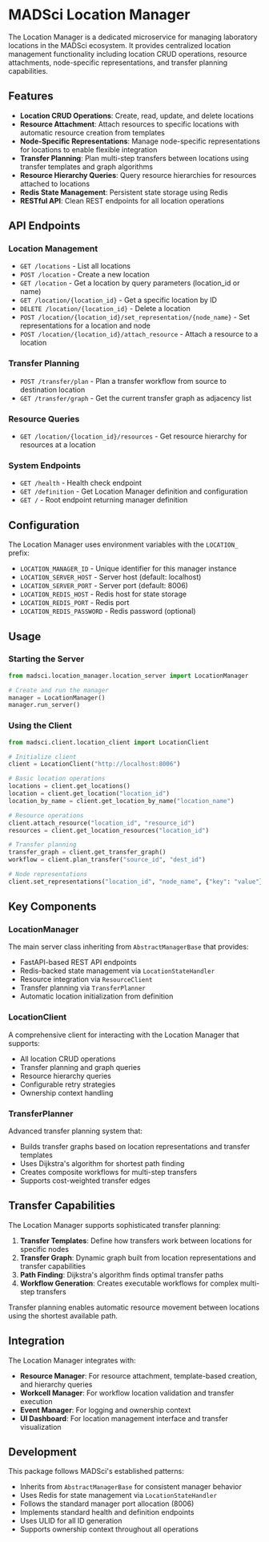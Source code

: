 # MADSci Location Manager

The Location Manager is a dedicated microservice for managing laboratory locations in the MADSci ecosystem. It provides centralized location management functionality including location CRUD operations, resource attachments, node-specific representations, and transfer planning capabilities.

## Features

- **Location CRUD Operations**: Create, read, update, and delete locations
- **Resource Attachment**: Attach resources to specific locations with automatic resource creation from templates
- **Node-Specific Representations**: Manage node-specific representations for locations to enable flexible integration
- **Transfer Planning**: Plan multi-step transfers between locations using transfer templates and graph algorithms
- **Resource Hierarchy Queries**: Query resource hierarchies for resources attached to locations
- **Redis State Management**: Persistent state storage using Redis
- **RESTful API**: Clean REST endpoints for all location operations

## API Endpoints

### Location Management
- `GET /locations` - List all locations
- `POST /location` - Create a new location
- `GET /location` - Get a location by query parameters (location_id or name)
- `GET /location/{location_id}` - Get a specific location by ID
- `DELETE /location/{location_id}` - Delete a location
- `POST /location/{location_id}/set_representation/{node_name}` - Set representations for a location and node
- `POST /location/{location_id}/attach_resource` - Attach a resource to a location

### Transfer Planning
- `POST /transfer/plan` - Plan a transfer workflow from source to destination location
- `GET /transfer/graph` - Get the current transfer graph as adjacency list

### Resource Queries
- `GET /location/{location_id}/resources` - Get resource hierarchy for resources at a location

### System Endpoints
- `GET /health` - Health check endpoint
- `GET /definition` - Get Location Manager definition and configuration
- `GET /` - Root endpoint returning manager definition

## Configuration

The Location Manager uses environment variables with the `LOCATION_` prefix:

- `LOCATION_MANAGER_ID` - Unique identifier for this manager instance
- `LOCATION_SERVER_HOST` - Server host (default: localhost)
- `LOCATION_SERVER_PORT` - Server port (default: 8006)
- `LOCATION_REDIS_HOST` - Redis host for state storage
- `LOCATION_REDIS_PORT` - Redis port
- `LOCATION_REDIS_PASSWORD` - Redis password (optional)

## Usage

### Starting the Server

```python
from madsci.location_manager.location_server import LocationManager

# Create and run the manager
manager = LocationManager()
manager.run_server()
```

### Using the Client

```python
from madsci.client.location_client import LocationClient

# Initialize client
client = LocationClient("http://localhost:8006")

# Basic location operations
locations = client.get_locations()
location = client.get_location("location_id")
location_by_name = client.get_location_by_name("location_name")

# Resource operations
client.attach_resource("location_id", "resource_id")
resources = client.get_location_resources("location_id")

# Transfer planning
transfer_graph = client.get_transfer_graph()
workflow = client.plan_transfer("source_id", "dest_id")

# Node representations
client.set_representations("location_id", "node_name", {"key": "value"})
```

## Key Components

### LocationManager
The main server class inheriting from `AbstractManagerBase` that provides:
- FastAPI-based REST API endpoints
- Redis-backed state management via `LocationStateHandler`
- Resource integration via `ResourceClient`
- Transfer planning via `TransferPlanner`
- Automatic location initialization from definition

### LocationClient
A comprehensive client for interacting with the Location Manager that supports:
- All location CRUD operations
- Transfer planning and graph queries
- Resource hierarchy queries
- Configurable retry strategies
- Ownership context handling

### TransferPlanner
Advanced transfer planning system that:
- Builds transfer graphs based on location representations and transfer templates
- Uses Dijkstra's algorithm for shortest path finding
- Creates composite workflows for multi-step transfers
- Supports cost-weighted transfer edges

## Transfer Capabilities

The Location Manager supports sophisticated transfer planning:

1. **Transfer Templates**: Define how transfers work between locations for specific nodes
2. **Transfer Graph**: Dynamic graph built from location representations and transfer capabilities
3. **Path Finding**: Dijkstra's algorithm finds optimal transfer paths
4. **Workflow Generation**: Creates executable workflows for complex multi-step transfers

Transfer planning enables automatic resource movement between locations using the shortest available path.

## Integration

The Location Manager integrates with:

- **Resource Manager**: For resource attachment, template-based creation, and hierarchy queries
- **Workcell Manager**: For workflow location validation and transfer execution
- **Event Manager**: For logging and ownership context
- **UI Dashboard**: For location management interface and transfer visualization

## Development

This package follows MADSci's established patterns:

- Inherits from `AbstractManagerBase` for consistent manager behavior
- Uses Redis for state management via `LocationStateHandler`
- Follows the standard manager port allocation (8006)
- Implements standard health and definition endpoints
- Uses ULID for all ID generation
- Supports ownership context throughout all operations
